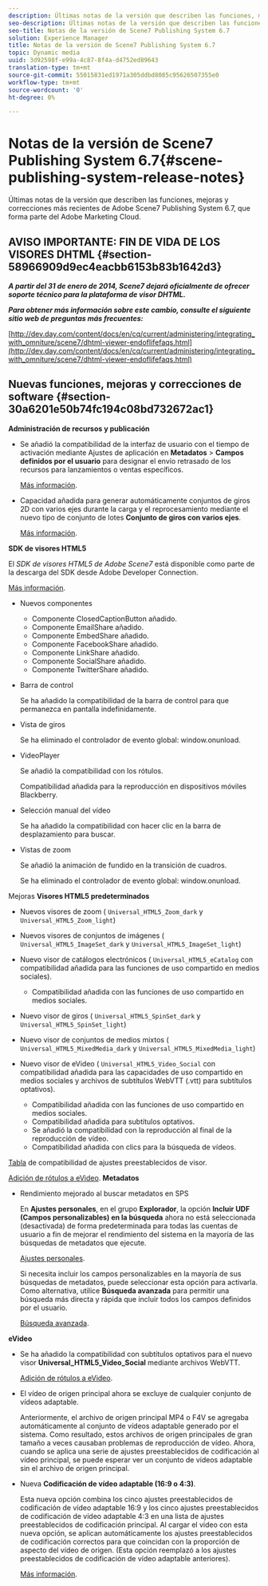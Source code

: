 ```yaml
---
description: Últimas notas de la versión que describen las funciones, mejoras y correcciones más recientes de Adobe Scene7 Publishing System 6.7, que forma parte del Adobe Marketing Cloud.
seo-description: Últimas notas de la versión que describen las funciones, mejoras y correcciones más recientes de Adobe Scene7 Publishing System 6.7, que forma parte del Adobe Marketing Cloud.
seo-title: Notas de la versión de Scene7 Publishing System 6.7
solution: Experience Manager
title: Notas de la versión de Scene7 Publishing System 6.7
topic: Dynamic media
uuid: 3d92598f-e99a-4c87-8f4a-d4752ed89643
translation-type: tm+mt
source-git-commit: 55015831ed1971a305ddbd8085c95626507355e0
workflow-type: tm+mt
source-wordcount: '0'
ht-degree: 0%

---
```



# Notas de la versión de Scene7 Publishing System 6.7{#scene-publishing-system-release-notes}

Últimas notas de la versión que describen las funciones, mejoras y correcciones más recientes de Adobe Scene7 Publishing System 6.7, que forma parte del Adobe Marketing Cloud.

## AVISO IMPORTANTE: FIN DE VIDA DE LOS VISORES DHTML {#section-58966909d9ec4eacbb6153b83b1642d3}

***A partir del 31 de enero de 2014, Scene7 dejará oficialmente de ofrecer soporte técnico para la plataforma de visor DHTML.***

***Para obtener más información sobre este cambio, consulte el siguiente sitio web de preguntas más frecuentes:***

[http://dev.day.com/content/docs/en/cq/current/administering/integrating_with_omniture/scene7/dhtml-viewer-endoflifefaqs.html](http://dev.day.com/content/docs/en/cq/current/administering/integrating_with_omniture/scene7/dhtml-viewer-endoflifefaqs.html)

## Nuevas funciones, mejoras y correcciones de software {#section-30a6201e50b74fc194c08bd732672ac1}

**Administración de recursos y publicación**

* Se añadió la compatibilidad de la interfaz de usuario con el tiempo de activación mediante Ajustes de aplicación en **Metadatos** > **Campos definidos por el usuario** para designar el envío retrasado de los recursos para lanzamientos o ventas específicos.

   [Más información](http://help.adobe.com/en_US/scene7/using/WS08F62297-36A5-4c35-9D4E-5BE38C41D39C.html).

* Capacidad añadida para generar automáticamente conjuntos de giros 2D con varios ejes durante la carga y el reprocesamiento mediante el nuevo tipo de conjunto de lotes **Conjunto de giros con varios ejes**.

   [Más información](http://help.adobe.com/en_US/scene7/using/WSf6ef983f54a76485-20cc30b112624e7b244-7fff.html).

**SDK de visores HTML5**

El *SDK de visores HTML5 de Adobe Scene7* está disponible como parte de la descarga del SDK desde Adobe Developer Connection.

[Más información](http://help.adobe.com/es_ES/scene7/using/wsd4272150f67705c11b002eec12fcba4dee6-8000.html).

* Nuevos componentes

   * Componente ClosedCaptionButton añadido.
   * Componente EmailShare añadido.
   * Componente EmbedShare añadido.
   * Componente FacebookShare añadido.
   * Componente LinkShare añadido.
   * Componente SocialShare añadido.
   * Componente TwitterShare añadido.

* Barra de control

   Se ha añadido la compatibilidad de la barra de control para que permanezca en pantalla indefinidamente.

* Vista de giros

   Se ha eliminado el controlador de evento global: window.onunload.

* VideoPlayer

   Se añadió la compatibilidad con los rótulos.

   Compatibilidad añadida para la reproducción en dispositivos móviles Blackberry.

* Selección manual del vídeo

   Se ha añadido la compatibilidad con hacer clic en la barra de desplazamiento para buscar.

* Vistas de zoom

   Se añadió la animación de fundido en la transición de cuadros.

   Se ha eliminado el controlador de evento global: window.onunload.

Mejoras
**Visores HTML5 predeterminados**

* Nuevos visores de zoom ( `Universal_HTML5_Zoom_dark` y `Universal_HTML5_Zoom_light`)
* Nuevos visores de conjuntos de imágenes ( `Universal_HTML5_ImageSet_dark` y `Universal_HTML5_ImageSet_light`)
* Nuevo visor de catálogos electrónicos ( `Universal_HTML5_eCatalog` con compatibilidad añadida para las funciones de uso compartido en medios sociales).

   * Compatibilidad añadida con las funciones de uso compartido en medios sociales.

* Nuevo visor de giros ( `Universal_HTML5_SpinSet_dark` y `Universal_HTML5_SpinSet_light`)

* Nuevo visor de conjuntos de medios mixtos ( `Universal_HTML5_MixedMedia_dark` y `Universal_HTML5_MixedMedia_light`)
* Nuevo visor de eVideo ( `Universal_HTML5_Video_Social` con compatibilidad añadida para las capacidades de uso compartido en medios sociales y archivos de subtítulos WebVTT (.vtt) para subtítulos optativos).

   * Compatibilidad añadida con las funciones de uso compartido en medios sociales.
   * Compatibilidad añadida para subtítulos optativos.
   * Se añadió la compatibilidad con la reproducción al final de la reproducción de vídeo.
   * Compatibilidad añadida con clics para la búsqueda de vídeos.

[Tabla](http://help.adobe.com/en_US/scene7/using/WS6E593DEA-7D81-4cd6-84B0-85E8BB274176.html) de compatibilidad de ajustes preestablecidos de visor.

[Adición de rótulos a eVideo](http://help.adobe.com/en_US/scene7/using/WS98ca2e6790647c06-6f6f53e137b959f094-8000.html).
**Metadatos**

* Rendimiento mejorado al buscar metadatos en SPS

   En **Ajustes personales**, en el grupo **Explorador**, la opción **Incluir UDF (Campos personalizables) en la búsqueda** ahora no está seleccionada (desactivada) de forma predeterminada para todas las cuentas de usuario a fin de mejorar el rendimiento del sistema en la mayoría de las búsquedas de metadatos que ejecute.

   [Ajustes personales](http://help.adobe.com/en_US/scene7/using/WSCAAE9C8A-F172-43a8-B134-6163E7C80218.html).

   Si necesita incluir los campos personalizables en la mayoría de sus búsquedas de metadatos, puede seleccionar esta opción para activarla. Como alternativa, utilice **Búsqueda avanzada** para permitir una búsqueda más directa y rápida que incluir todos los campos definidos por el usuario.

   [Búsqueda avanzada](http://help.adobe.com/en_US/scene7/using/WS259993e42159a215-1c6a66df1265272619e-7ff5.html).

**eVideo**

* Se ha añadido la compatibilidad con subtítulos optativos para el nuevo visor **Universal_HTML5_Video_Social** mediante archivos WebVTT.

   [Adición de rótulos a eVideo](http://help.stage.adobe.com/en_US/scene7/using/WS98ca2e6790647c06-6f6f53e137b959f094-8000.html).

* El vídeo de origen principal ahora se excluye de cualquier conjunto de vídeos adaptable.

   Anteriormente, el archivo de origen principal MP4 o F4V se agregaba automáticamente al conjunto de vídeos adaptable generado por el sistema. Como resultado, estos archivos de origen principales de gran tamaño a veces causaban problemas de reproducción de vídeo. Ahora, cuando se aplica una serie de ajustes preestablecidos de codificación al vídeo principal, se puede esperar ver un conjunto de vídeos adaptable sin el archivo de origen principal.

* Nueva **Codificación de vídeo adaptable (16:9 o 4:3)**.

   Esta nueva opción combina los cinco ajustes preestablecidos de codificación de vídeo adaptable 16:9 y los cinco ajustes preestablecidos de codificación de vídeo adaptable 4:3 en una lista de ajustes preestablecidos de codificación principal. Al cargar el vídeo con esta nueva opción, se aplican automáticamente los ajustes preestablecidos de codificación correctos para que coincidan con la proporción de aspecto del vídeo de origen. (Esta opción reemplazó a los ajustes preestablecidos de codificación de vídeo adaptable anteriores).

   [Más información](http://help.stage.adobe.com/en_US/scene7/using/WSE86ACF2B-BD50-4c48-A1D7-9CD4405B62D0.html).

